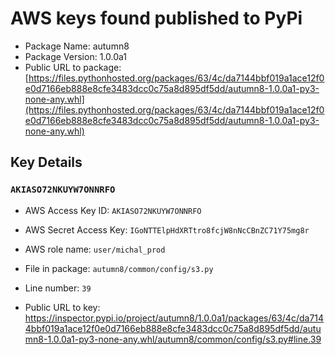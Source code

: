 # AWS keys found published to PyPi

* Package Name: autumn8
* Package Version: 1.0.0a1
* Public URL to package: [https://files.pythonhosted.org/packages/63/4c/da7144bbf019a1ace12f0e0d7166eb888e8cfe3483dcc0c75a8d895df5dd/autumn8-1.0.0a1-py3-none-any.whl](https://files.pythonhosted.org/packages/63/4c/da7144bbf019a1ace12f0e0d7166eb888e8cfe3483dcc0c75a8d895df5dd/autumn8-1.0.0a1-py3-none-any.whl)

## Key Details

### `AKIASO72NKUYW7ONNRFO`

* AWS Access Key ID: `AKIASO72NKUYW7ONNRFO`
* AWS Secret Access Key: `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` 
* AWS role name: `user/michal_prod`
* File in package: `autumn8/common/config/s3.py`
* Line number: `39`

* Public URL to key: https://inspector.pypi.io/project/autumn8/1.0.0a1/packages/63/4c/da7144bbf019a1ace12f0e0d7166eb888e8cfe3483dcc0c75a8d895df5dd/autumn8-1.0.0a1-py3-none-any.whl/autumn8/common/config/s3.py#line.39


